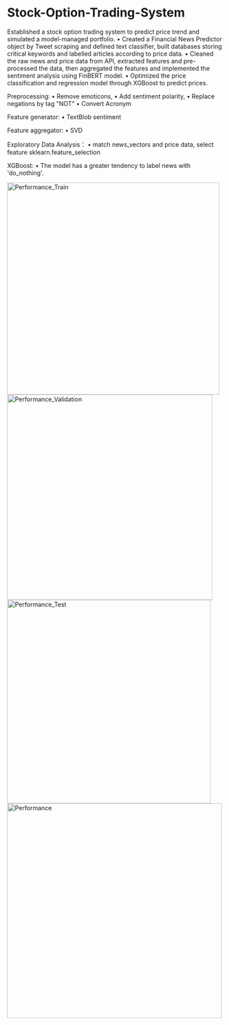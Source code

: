 # Stock-Option-Trading-System
Established a stock option trading system to predict price trend and simulated a model-managed portfolio. 
•	Created a Financial News Predictor object by Tweet scraping and defined text classifier, built databases storing critical keywords and labelled articles according to price data. 
•	Cleaned the raw news and price data from API, extracted features and pre-processed the data, then aggregated the features and implemented the sentiment analysis using FinBERT model. 
•	Optimized the price classification and regression model through XGBoost to predict prices. 

Preprocessing:
•	Remove emoticons, 
•	Add sentiment polarity, 
•	Replace negations by tag "NOT"
•	Convert Acronym

Feature generator:
•	TextBlob sentiment

Feature aggregator:
•	SVD

Exploratory Data Analysis： 
•	match news_vectors and price data, select feature sklearn.feature_selection

XGBoost:
•	The model has a greater tendency to label news with 'do_nothing'.


<img width="493" alt="Performance_Train" src="https://user-images.githubusercontent.com/92975748/235268073-c0fb819a-ac0d-4724-8ff9-37338bb7d7ac.png">
<img width="477" alt="Performance_Validation" src="https://user-images.githubusercontent.com/92975748/235268079-e46d0874-0716-43be-bd0a-c672d9fd78d7.png">
<img width="473" alt="Performance_Test" src="https://user-images.githubusercontent.com/92975748/235268091-d338312d-5d59-430b-8786-237080bce2c2.png">
<img width="499" alt="Performance" src="https://user-images.githubusercontent.com/92975748/235268103-97024ee5-8bfa-446f-92de-d1168416e00a.png">




